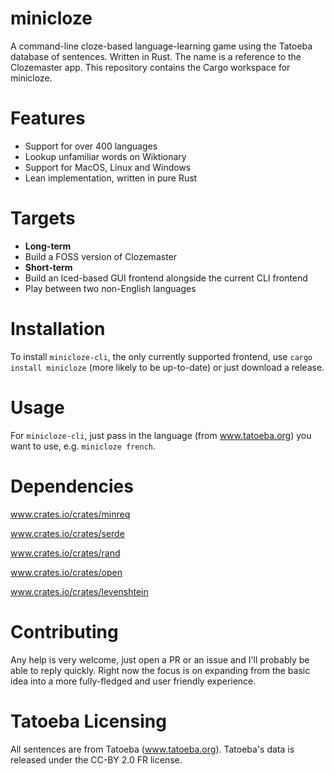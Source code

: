 # minicloze
A command-line cloze-based language-learning game using the Tatoeba database of sentences. Written in Rust. The name is a reference to the Clozemaster app. This repository contains the Cargo workspace for minicloze.

# Features
- Support for over 400 languages
- Lookup unfamiliar words on Wiktionary
- Support for MacOS, Linux and Windows
- Lean implementation, written in pure Rust

# Targets
- **Long-term**
- Build a FOSS version of Clozemaster
- **Short-term**
- Build an Iced-based GUI frontend alongside the current CLI frontend
- Play between two non-English languages

# Installation
To install `minicloze-cli`, the only currently supported frontend, use `cargo install minicloze` (more likely to be up-to-date) or just download a release.

# Usage
For `minicloze-cli`, just pass in the language (from www.tatoeba.org) you want to use, e.g. `minicloze french`.

# Dependencies
www.crates.io/crates/minreq

www.crates.io/crates/serde

www.crates.io/crates/rand

www.crates.io/crates/open

www.crates.io/crates/levenshtein

# Contributing
Any help is very welcome, just open a PR or an issue and I'll probably be able to reply quickly. Right now the focus is on expanding from the basic idea into a more fully-fledged and user friendly experience.

# Tatoeba Licensing
All sentences are from Tatoeba (www.tatoeba.org). Tatoeba's data is released under the CC-BY 2.0 FR license.
